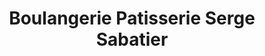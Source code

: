 ---
title: "Boulangerie Patisserie Serge Sabatier"
url: /saint-drezery/boulangerie-patisserie-serge-sabatier/
shop: boulangerie
---